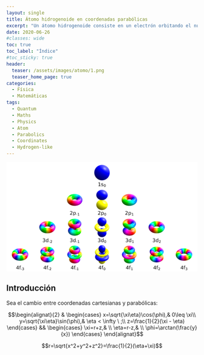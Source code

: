 ```yaml
---
layout: single
title: Átomo hidrogenoide en coordenadas parabólicas
excerpt: "Un átomo hidrogenoide consiste en un electrón orbitando el núcleo que está formado por uno o más protones (un protón en el caso del hidrógeno). Pueden ser considerados como sistemas formados por dos partículas puntuales que interaccionan mediante el potencial de Coulomb. El problema se enfoca desde la perspectiva del problema de los dos cuerpos."
date: 2020-06-26
#classes: wide
toc: true
toc_label: "Índice"
#toc_sticky: true
header:
  teaser: /assets/images/atomo/1.png
  teaser_home_page: true
categories:
  - Física
  - Matemáticas
tags:
  - Quantum
  - Maths
  - Physics
  - Atom
  - Parabolics
  - Coordinates
  - Hydrogen-like
--- 
```


![](/assets/images/atomo/1.png)

## Introducción

Sea el cambio entre coordenadas cartesianas y parabólicas:

$$\begin{alignat}{2}
    &
    \begin{cases}
      x=\sqrt{\xi\eta}\cos(\phi),& 0\leq \xi\\
      y=\sqrt{\xi\eta}\sin(\phi),& \eta < \infty \ ;\\
      z=\frac{1}{2}(\xi - \eta)
    \end{cases}
    &&
    \begin{cases}
      \xi=r+z,& \\
      \eta=r-z,& \\
      \phi=\arctan(\frac{y}{x})
    \end{cases}
  \end{alignat}$$ 
  
$$r=\sqrt{x^2+y^2+z^2}=\frac{1}{2}(\eta+\xi)$$
